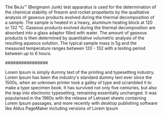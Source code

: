 The BeJu™ (Bergmann Junk) test apparatus is used for the determination of the chemical stability of firearm and rocket propellants by the qualitative analysis of gaseous products evolved during the thermal decomposition of a sample. The sample is heated in a heavy, aluminum heating block at 120 or 132 °C.  Gaseous products evolved during the thermal decomposition are absorbed into a glass adaptor filled with water. The amount of gaseous products is then determined by quantitative volumetric analysis of the resulting aqueous solution. The typical sample mass is 5g and the measured temperature ranges between 120 - 132 with a testing period between up to 6 hours.



################



Lorem Ipsum is simply dummy text of the printing and typesetting industry. Lorem Ipsum has been the industry's standard dummy text ever since the 1500s, when an unknown printer took a galley of type and scrambled it to make a type specimen book. It has survived not only five centuries, but also the leap into electronic typesetting, remaining essentially unchanged. It was popularised in the 1960s with the release of Letraset sheets containing Lorem Ipsum passages, and more recently with desktop publishing software like Aldus PageMaker including versions of Lorem Ipsum
